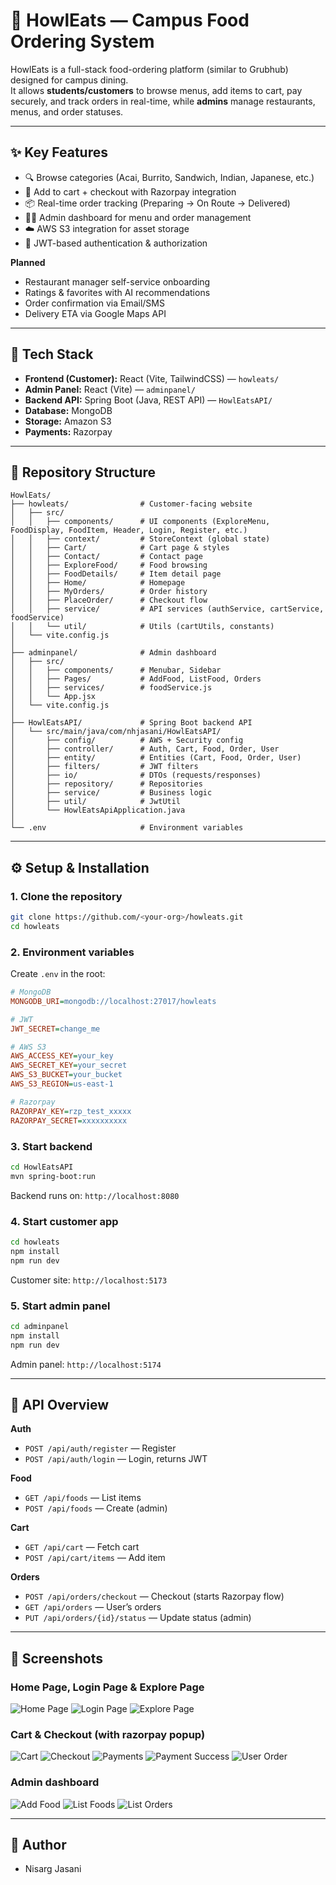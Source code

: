 # 🍔 HowlEats — Campus Food Ordering System

HowlEats is a full-stack food-ordering platform (similar to Grubhub) designed for campus dining.  
It allows **students/customers** to browse menus, add items to cart, pay securely, and track orders in real-time, while **admins** manage restaurants, menus, and order statuses.

---

## ✨ Key Features
- 🔍 Browse categories (Acai, Burrito, Sandwich, Indian, Japanese, etc.)
- 🛒 Add to cart + checkout with Razorpay integration
- 📦 Real-time order tracking (Preparing → On Route → Delivered)
- 👨‍🍳 Admin dashboard for menu and order management
- ☁️ AWS S3 integration for asset storage
- 🔐 JWT-based authentication & authorization

**Planned**
- Restaurant manager self-service onboarding
- Ratings & favorites with AI recommendations
- Order confirmation via Email/SMS
- Delivery ETA via Google Maps API

---

## 🧱 Tech Stack
- **Frontend (Customer):** React (Vite, TailwindCSS) — `howleats/`
- **Admin Panel:** React (Vite) — `adminpanel/`
- **Backend API:** Spring Boot (Java, REST API) — `HowlEatsAPI/`
- **Database:** MongoDB
- **Storage:** Amazon S3
- **Payments:** Razorpay

---

## 📂 Repository Structure

```
HowlEats/
├── howleats/                # Customer-facing website
│   ├── src/
│   │   ├── components/      # UI components (ExploreMenu, FoodDisplay, FoodItem, Header, Login, Register, etc.)
│   │   ├── context/         # StoreContext (global state)
│   │   ├── Cart/            # Cart page & styles
│   │   ├── Contact/         # Contact page
│   │   ├── ExploreFood/     # Food browsing
│   │   ├── FoodDetails/     # Item detail page
│   │   ├── Home/            # Homepage
│   │   ├── MyOrders/        # Order history
│   │   ├── PlaceOrder/      # Checkout flow
│   │   ├── service/         # API services (authService, cartService, foodService)
│   │   └── util/            # Utils (cartUtils, constants)
│   └── vite.config.js
│
├── adminpanel/              # Admin dashboard
│   ├── src/
│   │   ├── components/      # Menubar, Sidebar
│   │   ├── Pages/           # AddFood, ListFood, Orders
│   │   ├── services/        # foodService.js
│   │   └── App.jsx
│   └── vite.config.js
│
├── HowlEatsAPI/             # Spring Boot backend API
│   └── src/main/java/com/nhjasani/HowlEatsAPI/
│       ├── config/          # AWS + Security config
│       ├── controller/      # Auth, Cart, Food, Order, User
│       ├── entity/          # Entities (Cart, Food, Order, User)
│       ├── filters/         # JWT filters
│       ├── io/              # DTOs (requests/responses)
│       ├── repository/      # Repositories
│       ├── service/         # Business logic
│       ├── util/            # JwtUtil
│       └── HowlEatsApiApplication.java
│
└── .env                     # Environment variables
```

---

## ⚙️ Setup & Installation

### 1. Clone the repository
```bash
git clone https://github.com/<your-org>/howleats.git
cd howleats
```

### 2. Environment variables
Create `.env` in the root:

```ini
# MongoDB
MONGODB_URI=mongodb://localhost:27017/howleats

# JWT
JWT_SECRET=change_me

# AWS S3
AWS_ACCESS_KEY=your_key
AWS_SECRET_KEY=your_secret
AWS_S3_BUCKET=your_bucket
AWS_S3_REGION=us-east-1

# Razorpay
RAZORPAY_KEY=rzp_test_xxxxx
RAZORPAY_SECRET=xxxxxxxxxx
```

### 3. Start backend
```bash
cd HowlEatsAPI
mvn spring-boot:run
```
Backend runs on: `http://localhost:8080`

### 4. Start customer app
```bash
cd howleats
npm install
npm run dev
```
Customer site: `http://localhost:5173`

### 5. Start admin panel
```bash
cd adminpanel
npm install
npm run dev
```
Admin panel: `http://localhost:5174`

---

## 🔐 API Overview

**Auth**
- `POST /api/auth/register` — Register
- `POST /api/auth/login` — Login, returns JWT

**Food**
- `GET /api/foods` — List items
- `POST /api/foods` — Create (admin)

**Cart**
- `GET /api/cart` — Fetch cart
- `POST /api/cart/items` — Add item

**Orders**
- `POST /api/orders/checkout` — Checkout (starts Razorpay flow)  
- `GET /api/orders` — User’s orders  
- `PUT /api/orders/{id}/status` — Update status (admin)

---

## 📸 Screenshots
### Home Page, Login Page & Explore Page
![Home Page](images/home.png)
![Login Page](images/login.png)
![Explore Page](images/explore.png)

### Cart & Checkout (with razorpay popup)
![Cart](images/cart.png)
![Checkout](images/checkout.png)
![Payments](images/payment.png)
![Payment Success](paymentSuccess/cart.png)
![User Order](images/userOrders.png)

### Admin dashboard
![Add Food](images/addFood.png)
![List Foods](images/listFoods.png)
![List Orders](images/allOrders.png)

---

## 📄 Author
- Nisarg Jasani
